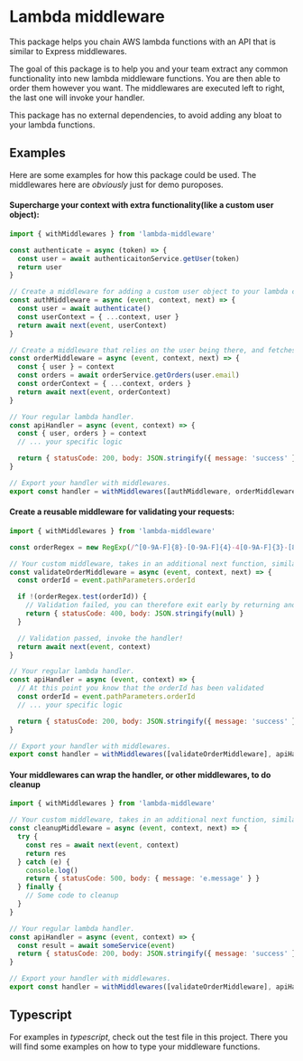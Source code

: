 # Lambda middleware
This package helps you chain AWS lambda functions with an API that is similar to
Express middlewares.

The goal of this package is to help you and your team extract any common
functionality into new lambda middleware functions. You are then able to
order them however you want. The middlewares are executed left to right,
the last one will invoke your handler.

This package has no external dependencies, to avoid adding any bloat to your
lambda functions.

## Examples
Here are some examples for how this package could be used. The middlewares here
are *obviously* just for demo puroposes.


#### Supercharge your context with extra functionality(like a custom user object):

```js
import { withMiddlewares } from 'lambda-middleware'

const authenticate = async (token) => {
  const user = await authenticaitonService.getUser(token)
  return user
}

// Create a middleware for adding a custom user object to your lambda context.
const authMiddleware = async (event, context, next) => {
  const user = await authenticate()
  const userContext = { ...context, user }
  return await next(event, userContext)
}

// Create a middleware that relies on the user being there, and fetches additional information.
const orderMiddleware = async (event, context, next) => {
  const { user } = context
  const orders = await orderService.getOrders(user.email)
  const orderContext = { ...context, orders }
  return await next(event, orderContext)
}

// Your regular lambda handler.
const apiHandler = async (event, context) => {
  const { user, orders } = context
  // ... your specific logic

  return { statusCode: 200, body: JSON.stringify({ message: 'success' }) }
}

// Export your handler with middlewares.
export const handler = withMiddlewares([authMiddleware, orderMiddleware], apiHandler)
```


#### Create a reusable middleware for validating your requests:

```js
import { withMiddlewares } from 'lambda-middleware'

const orderRegex = new RegExp(/^[0-9A-F]{8}-[0-9A-F]{4}-4[0-9A-F]{3}-[89AB][0-9A-F]{3}-[0-9A-F]{12}$/i)

// Your custom middleware, takes in an additional next function, similar to express.
const validateOrderMiddleware = async (event, context, next) => {
  const orderId = event.pathParameters.orderId

  if !(orderRegex.test(orderId)) {
    // Validation failed, you can therefore exit early by returning and not invoking the *next* function.
    return { statusCode: 400, body: JSON.stringify(null) }
  }

  // Validation passed, invoke the handler!
  return await next(event, context)
}

// Your regular lambda handler.
const apiHandler = async (event, context) => {
  // At this point you know that the orderId has been validated
  const orderId = event.pathParameters.orderId
  // ... your specific logic

  return { statusCode: 200, body: JSON.stringify({ message: 'success' }) }
}

// Export your handler with middlewares.
export const handler = withMiddlewares([validateOrderMiddleware], apiHandler)
```


#### Your middlewares can wrap the handler, or other middlewares, to do cleanup

```js
import { withMiddlewares } from 'lambda-middleware'

// Your custom middleware, takes in an additional next function, similar to express.
const cleanupMiddleware = async (event, context, next) => {
  try {
    const res = await next(event, context)
    return res
  } catch (e) {
    console.log()
    return { statusCode: 500, body: { message: 'e.message' } }
  } finally {
    // Some code to cleanup
  }
}

// Your regular lambda handler.
const apiHandler = async (event, context) => {
  const result = await someService(event)
  return { statusCode: 200, body: JSON.stringify({ message: 'success' }) }
}

// Export your handler with middlewares.
export const handler = withMiddlewares([validateOrderMiddleware], apiHandler)
```


## Typescript
For examples in *typescript*, check out the test file in this project. There
you will find some examples on how to type your middleware functions.
